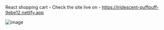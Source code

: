 React shopping cart - Check the site live on - https://iridescent-puffpuff-9ebe12.netlify.app

![image](https://github.com/vishwa3/cart-cost-calculator/assets/51976976/9aaf450b-871b-4019-8b97-cbdd251d4f54)

